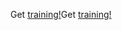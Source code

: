<span data-ttu-id="a447a-101">Get [training!](https://docs.microsoft.com/en-us/dynamics365/get-started/training/)</span><span class="sxs-lookup"><span data-stu-id="a447a-101">Get [training!](https://docs.microsoft.com/en-us/dynamics365/get-started/training/)</span></span>
